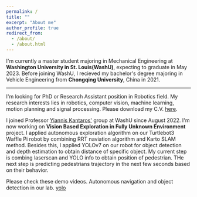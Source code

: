 ```yaml
---
permalink: /
title: ""
excerpt: "About me"
author_profile: true
redirect_from: 
  - /about/
  - /about.html
---
```


I'm currently a master student majoring in Mechanical Engineering at **Washington University in St. Louis(WashU)**, expecting to graduate in May 2023. Before joining WashU, I recieved my bachelor's degree majoring in Vehicle Engineering from **Chongqing University**, China in 2021.

------
I'm looking for PhD or Research Assistant position in Robotics field. My research interests lies in robotics, computer vision, machine learning, motion planning and signal processing. Please download my C.V. [here](https://tianyouhu.github.io/files/CV.pdf). 

I joined Professor [Yiannis Kantaros'](https://engineering.wustl.edu/faculty/Yiannis-Kantaros.html) group at WashU since August 2022. I'm now working on **Vision Based Exploration in Fully Unknown Environment** project. I applied autonomous exploration algorithm on our Turtlebot3 Waffle Pi robot by combining RRT naviation algorithm and Karto SLAM method. Besides this, I applied YOLOv7 on our robot for object detection and depth estimation to obtain distance of specific object. My current step is combing laserscan and YOLO info to obtain position of pedestrian. THe next step is predicting pedestrians trajectory in the next few seconds based on their behavior.

 Please check these demo videos. Autonomous navigation and object detection in our lab.
 [yolo](https://tianyouhu.github.io/files/YOLO.webm)



